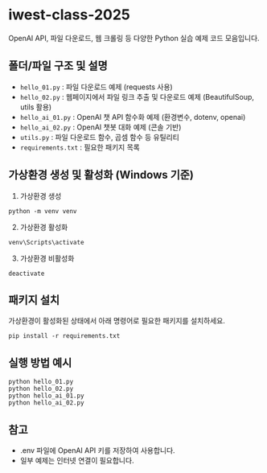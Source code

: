 # iwest-class-2025

OpenAI API, 파일 다운로드, 웹 크롤링 등 다양한 Python 실습 예제 코드 모음입니다.

## 폴더/파일 구조 및 설명

- `hello_01.py` : 파일 다운로드 예제 (requests 사용)
- `hello_02.py` : 웹페이지에서 파일 링크 추출 및 다운로드 예제 (BeautifulSoup, utils 활용)
- `hello_ai_01.py` : OpenAI 챗 API 함수화 예제 (환경변수, dotenv, openai)
- `hello_ai_02.py` : OpenAI 챗봇 대화 예제 (콘솔 기반)
- `utils.py` : 파일 다운로드 함수, 곱셈 함수 등 유틸리티
- `requirements.txt` : 필요한 패키지 목록

## 가상환경 생성 및 활성화 (Windows 기준)

1. 가상환경 생성

```
python -m venv venv
```

2. 가상환경 활성화

```
venv\Scripts\activate
```

3. 가상환경 비활성화

```
deactivate
```

## 패키지 설치

가상환경이 활성화된 상태에서 아래 명령어로 필요한 패키지를 설치하세요.

```
pip install -r requirements.txt
```

## 실행 방법 예시

```
python hello_01.py
python hello_02.py
python hello_ai_01.py
python hello_ai_02.py
```

## 참고
- .env 파일에 OpenAI API 키를 저장하여 사용합니다.
- 일부 예제는 인터넷 연결이 필요합니다.
